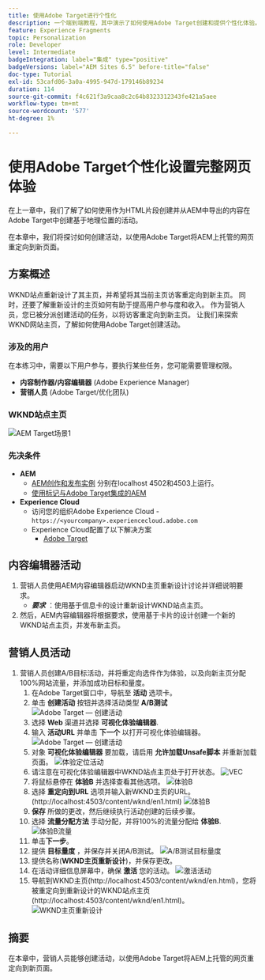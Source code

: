 ```yaml
---
title: 使用Adobe Target进行个性化
description: 一个端到端教程，其中演示了如何使用Adobe Target创建和提供个性化体验。
feature: Experience Fragments
topic: Personalization
role: Developer
level: Intermediate
badgeIntegration: label="集成" type="positive"
badgeVersions: label="AEM Sites 6.5" before-title="false"
doc-type: Tutorial
exl-id: 53cafd06-3a0a-4995-947d-179146b89234
duration: 114
source-git-commit: f4c621f3a9caa8c2c64b8323312343fe421a5aee
workflow-type: tm+mt
source-wordcount: '577'
ht-degree: 1%

---
```


# 使用Adobe Target个性化设置完整网页体验

在上一章中，我们了解了如何使用作为HTML片段创建并从AEM中导出的内容在Adobe Target中创建基于地理位置的活动。

在本章中，我们将探讨如何创建活动，以使用Adobe Target将AEM上托管的网页重定向到新页面。

## 方案概述

WKND站点重新设计了其主页，并希望将其当前主页访客重定向到新主页。 同时，还要了解重新设计的主页如何有助于提高用户参与度和收入。 作为营销人员，您已被分派创建活动的任务，以将访客重定向到新主页。 让我们来探索WKND网站主页，了解如何使用Adobe Target创建活动。

### 涉及的用户

在本练习中，需要以下用户参与，要执行某些任务，您可能需要管理权限。

* **内容制作器/内容编辑器** (Adobe Experience Manager)
* **营销人员** (Adobe Target/优化团队)

### WKND站点主页

![AEM Target场景1](assets/personalization-use-case-2/aem-target-use-case-2.png)

### 先决条件

* **AEM**
   * [AEM创作和发布实例](./implementation.md#getting-aem) 分别在localhost 4502和4503上运行。
   * [使用标记与Adobe Target集成的AEM](./using-launch-adobe-io.md#aem-target-using-launch-by-adobe)
* **Experience Cloud**
   * 访问您的组织Adobe Experience Cloud - `https://<yourcompany>.experiencecloud.adobe.com`
   * Experience Cloud配置了以下解决方案
      * [Adobe Target](https://experiencecloud.adobe.com)

## 内容编辑器活动

1. 营销人员使用AEM内容编辑器启动WKND主页重新设计讨论并详细说明要求。
   * ***要求*** ：使用基于信息卡的设计重新设计WKND站点主页。
2. 然后，AEM内容编辑器将根据要求，使用基于卡片的设计创建一个新的WKND站点主页，并发布新主页。

## 营销人员活动

1. 营销人员创建A/B目标活动，并将重定向选件作为体验，以及向新主页分配100%网站流量，并添加成功目标和量度。
   1. 在Adobe Target窗口中，导航至 **活动** 选项卡。
   2. 单击 **创建活动** 按钮并选择活动类型 **A/B测试**
      ![Adobe Target — 创建活动](assets/personalization-use-case-2/create-ab-activity.png)
   3. 选择 **Web** 渠道并选择 **可视化体验编辑器**.
   4. 输入 **活动URL** 并单击 **下一个** 以打开可视化体验编辑器。
      ![Adobe Target — 创建活动](assets/personalization-use-case-2/create-activity-ab-name.png)
   5. 对象 **可视化体验编辑器** 要加载，请启用 **允许加载Unsafe脚本** 并重新加载页面。
      ![体验定位活动](assets/personalization-use-case-1/load-unsafe-scripts.png)
   6. 请注意在可视化体验编辑器中WKND站点主页处于打开状态。
      ![VEC](assets/personalization-use-case-2/vec.png)
   7. 将鼠标悬停在 **体验B** 并选择查看其他选项。
      ![体验B](assets/personalization-use-case-2/redirect-url.png)
   8. 选择 **重定向到URL** 选项并输入新WKND主页的URL。 (http://localhost:4503/content/wknd/en1.html)
      ![体验B](assets/personalization-use-case-2/redirect-url-2.png)
   9. **保存** 所做的更改，然后继续执行活动创建的后续步骤。
   10. 选择 **流量分配方法** 手动分配，并将100%的流量分配给 **体验B**.
      ![体验B流量](assets/personalization-use-case-2/traffic.png)
   11. 单击&#x200B;**下一步**。
   12. 提供 **目标量度** ，并保存并关闭A/B测试。
      ![A/B测试目标量度](assets/personalization-use-case-2/goal-metric.png)
   13. 提供名称(**WKND主页重新设计**)，并保存更改。
   14. 在活动详细信息屏幕中，确保 **激活** 您的活动。
      ![激活活动](assets/personalization-use-case-2/ab-activate.png)
   15. 导航到WKND主页(http://localhost:4503/content/wknd/en.html)，您将被重定向到重新设计的WKND站点主页(http://localhost:4503/content/wknd/en1.html)。
      ![WKND主页重新设计](assets/personalization-use-case-2/WKND-home-page-redesign.png)

## 摘要

在本章中，营销人员能够创建活动，以使用Adobe Target将AEM上托管的网页重定向到新页面。
